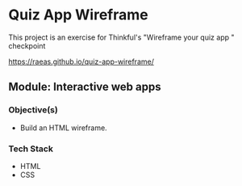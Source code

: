 # Quiz App Wireframe

This project is an exercise for Thinkful's "Wireframe your quiz app " checkpoint

https://raeas.github.io/quiz-app-wireframe/

## Module: Interactive web apps

### Objective(s)
* Build an HTML wireframe.

### Tech Stack
* HTML
* CSS
